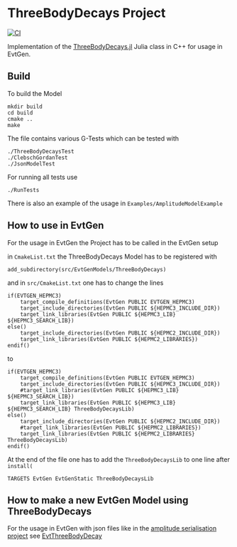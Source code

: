 # ThreeBodyDecays Project

[![CI](https://github.com/H178561/ThreeBodyDecays/actions/workflows/ci.yml/badge.svg)](https://github.com/H178561/ThreeBodyDecays/actions/workflows/ci.yml)

Implementation of the [ThreeBodyDecays.jl](https://github.com/mmikhasenko/ThreeBodyDecays.jl) Julia class in C++ for usage in EvtGen.


## Build

To build the Model

```
mkdir build
cd build
cmake ..
make
```

The file contains various G-Tests which can be tested with

```
./ThreeBodyDecaysTest
./ClebschGordanTest
./JsonModelTest
```
 For running all tests use
 ```
./RunTests
```

There is also an example of the usage in `Examples/AmplitudeModelExample`


## How to use in EvtGen

For the usage in EvtGen the Project has to be called in the EvtGen setup

in `CmakeList.txt` the ThreeBodyDecays Model has to be registered with

```
add_subdirectory(src/EvtGenModels/ThreeBodyDecays)
```

and in `src/CmakeList.txt` one has to change the lines

```
if(EVTGEN_HEPMC3)
    target_compile_definitions(EvtGen PUBLIC EVTGEN_HEPMC3)
    target_include_directories(EvtGen PUBLIC ${HEPMC3_INCLUDE_DIR})
    target_link_libraries(EvtGen PUBLIC ${HEPMC3_LIB} ${HEPMC3_SEARCH_LIB})
else()
    target_include_directories(EvtGen PUBLIC ${HEPMC2_INCLUDE_DIR})
    target_link_libraries(EvtGen PUBLIC ${HEPMC2_LIBRARIES})
endif()
```

to

```
if(EVTGEN_HEPMC3)
    target_compile_definitions(EvtGen PUBLIC EVTGEN_HEPMC3)
    target_include_directories(EvtGen PUBLIC ${HEPMC3_INCLUDE_DIR})
    #target_link_libraries(EvtGen PUBLIC ${HEPMC3_LIB} ${HEPMC3_SEARCH_LIB})
    target_link_libraries(EvtGen PUBLIC ${HEPMC3_LIB} ${HEPMC3_SEARCH_LIB} ThreeBodyDecaysLib)
else()
    target_include_directories(EvtGen PUBLIC ${HEPMC2_INCLUDE_DIR})
    #target_link_libraries(EvtGen PUBLIC ${HEPMC2_LIBRARIES})
    target_link_libraries(EvtGen PUBLIC ${HEPMC2_LIBRARIES} ThreeBodyDecaysLib)
endif()
```

At the end of the file one has to add the `ThreeBodyDecaysLib` to one line after `install(`

```
TARGETS EvtGen EvtGenStatic ThreeBodyDecaysLib
```

## How to make a new EvtGen Model using ThreeBodyDecays

For the usage in EvtGen with json files like in the [amplitude serialisation project](https://github.com/RUB-EP1/amplitude-serialization/tree/main) see [EvtThreeBodyDecay](https://github.com/H178561/EvtThreeBodyDecay)

